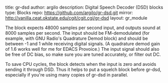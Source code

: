 title: gr-dsd
author: argilo
description: Digital Speech Decoder (DSD) blocks
type: Blocks
repo: https://github.com/argilo/gr-dsd.git
mirror: http://vanilla.ceat.okstate.edu/cgit/cgit.cgi/gr-dsd
layout: gr_module

The block expects 48000 samples per second input, and outputs sound at
8000 samples per second.  The input should be FM-demodulated (for
example, with GNU Radio's Quadrature Demod block) and should be between
-1 and 1 while receiving digital signals.  (A quadrature demod gain of
1.6 works well for me for EDACS Provoice.)  The input signal should
also be free of DC bias, so make sure you are tuned accurately, or
filter out DC.

To save CPU cycles, the block detects when the input is zero and avoids
sending it through DSD.  Thus it helps to put a squelch block before
gr-dsd, especially if you're using many copies of gr-dsd in parallel.
